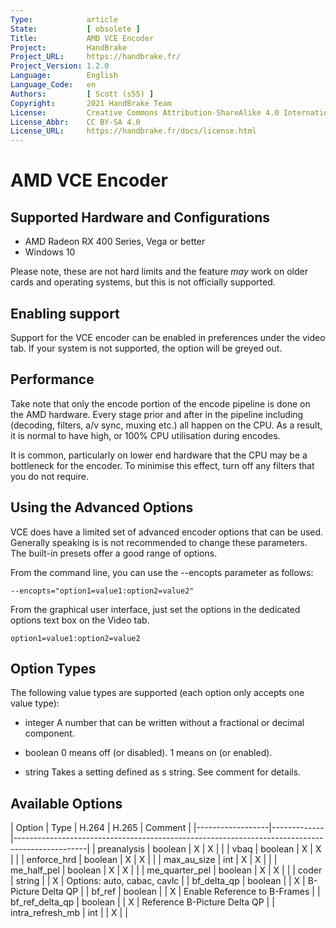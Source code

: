 ```yaml
---
Type:            article
State:           [ obsolete ]
Title:           AMD VCE Encoder
Project:         HandBrake
Project_URL:     https://handbrake.fr/
Project_Version: 1.2.0
Language:        English
Language_Code:   en
Authors:         [ Scott (s55) ]
Copyright:       2021 HandBrake Team
License:         Creative Commons Attribution-ShareAlike 4.0 International
License_Abbr:    CC BY-SA 4.0
License_URL:     https://handbrake.fr/docs/license.html
---
```


AMD VCE Encoder
==========================

Supported Hardware and Configurations 
--------------
- AMD Radeon RX 400 Series, Vega or better
- Windows 10

Please note, these are not hard limits and the feature *may* work on older cards and operating systems, but this is not officially supported.

Enabling support
--------------
Support for the VCE encoder can be enabled in preferences under the video tab. If your system is not supported, the option will be greyed out.


Performance
--------------
Take note that only the encode portion of the encode pipeline is done on the AMD hardware. 
Every stage prior and after in the pipeline including (decoding, filters, a/v sync, muxing etc.) all happen on the CPU. As a result, it is normal to have high, or 100% CPU utilisation during encodes. 

It is common, particularly on lower end hardware that the CPU may be a bottleneck for the encoder. To minimise this effect, turn off any filters that you do not require. 


Using the Advanced Options
--------------
VCE does have a limited set of advanced encoder options that can be used.  Generally speaking is is not recommended to change these parameters. The built-in presets offer a good range of options.

From the command line, you can use the --encopts parameter as follows:

    --encopts="option1=value1:option2=value2"


From the graphical user interface, just set the options in the dedicated options text box on the Video tab.

    option1=value1:option2=value2

Option Types
--------------
The following value types are supported (each option only accepts one value type):

- integer
  A number that can be written without a fractional or decimal component.

- boolean
  0 means off (or disabled).
  1 means on (or enabled).
 
- string
  Takes a setting defined as s string. See comment for details. 


Available Options
--------------

| Option           | Type        | H.264 | H.265 | Comment                                                                        |
|------------------|-------------|------------------------------------------------------------------------------------------------|
| preanalysis      | boolean     |   X   |   X   |                                                                                |
| vbaq             | boolean     |   X   |   X   |                                                                                |
| enforce_hrd      | boolean     |   X   |   X   |                                                                                |
| max_au_size      | int         |   X   |   X   |                                                                                |
| me_half_pel      | boolean     |   X   |   X   |                                                                                |
| me_quarter_pel   | boolean     |   X   |   X   |                                                                                |
| coder            | string      |       |   X   | Options: auto, cabac, cavlc                                                    |
| bf_delta_qp      | boolean     |       |   X   | B-Picture Delta QP                                                             |
| bf_ref           | boolean     |       |   X   | Enable Reference to B-Frames                                                   |
| bf_ref_delta_qp  | boolean     |       |   X   | Reference B-Picture Delta QP                                                   |
| intra_refresh_mb | int         |       |   X   |                                                                                |
